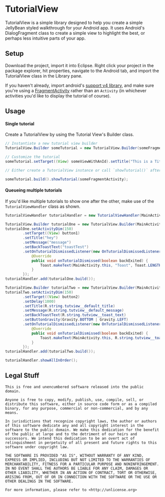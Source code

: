 # TutorialView

TutorialView is a simple library designed to help you create a simple JellyBean styled walkthrough for your Android app.  It uses Android's DialogFragment class to create a simple view to highlight the best, or perhaps less intuitive parts of your app.

## Setup

Download the project, import it into Eclipse.  Right click your project in the package explorer, hit properties, navigate to the Android tab, and import the TutorialView class in the Library pane.

If you haven't already, import android's [support v4 library](http://developer.android.com/tools/support-library/index.html), and make sure you're using a [FragmentActivity](http://developer.android.com/reference/android/support/v4/app/FragmentActivity.html) rather than an `Activity` (in whichever activities you'd like to display the tutorial of course).

## Usage


#### Single tutorial

Create a TutorialView by using the Tutorial View's Builder class.

```java
// Instantiate a new tutorial view builder
TutorialView.Builder someTutorial = new TutorialView.Builder(someFragmentActivity);

// Customize the tutorial
someTutorial.setTarget((View) someViewWithAnId).setTitle("This is a Title").setMessage(R.string.someStringId).setButtonText("OK").setColorTheme(Color.RED);

// Either create a TutorialView instance or call `showTutorial()` after calling `build()` on the builder instance

someTutorial.build().showTutorial(someFragmentActivity);
```

#### Queueing multiple tutorials

If you'd like multiple tutorials to show one after the other, make use of the `TutorialViewHandler` class as shown.

```java      
TutorialViewHandler tutorialHandler = new TutorialViewHandler(MainActivity.this);

TutorialView.Builder tutorialOne = new TutorialView.Builder(MainActivity.this);
tutorialOne.setActivityDim(150)
        .setTarget((View) button1)
        .setTitle("hey")
        .setMessage("message")
        .setBackToastText("toastTest")
        .setOnTutorialDismissedListener(new OnTutorialDismissedListener() {
            @Override
            public void onTutorialDismissed(boolean backExited) {
                Toast.makeText(MainActivity.this, "Toast", Toast.LENGTH_SHORT).show();
            }
        });
tutorialHandler.add(tutorialOne.build());

TutorialView.Builder tutorialTwo = new TutorialView.Builder(MainActivity.this);
tutorialTwo.setActivityDim(150)
        .setTarget((View) button2)
        .setDelay(1000)
        .setTitle(R.string.tutview__default_title)
        .setMessage(R.string.tutview__default_message)
        .setBackToastText(R.string.tutview__toast_text)
        .setButtonGravity(Gravity.BOTTOM | Gravity.LEFT)
        .setOnTutorialDismissedListener(new OnTutorialDismissedListener() {
            @Override
            public void onTutorialDismissed(boolean backExited) {
                Toast.makeText(MainActivity.this, R.string.tutview__toast_text, Toast.LENGTH_LONG).show();
            }
        });
tutorialHandler.add(tutorialTwo.build());

tutorialHandler.showAllInOrder();                                                                         
```

## Legal Stuff

```
This is free and unencumbered software released into the public domain.

Anyone is free to copy, modify, publish, use, compile, sell, or
distribute this software, either in source code form or as a compiled
binary, for any purpose, commercial or non-commercial, and by any
means.

In jurisdictions that recognize copyright laws, the author or authors
of this software dedicate any and all copyright interest in the
software to the public domain. We make this dedication for the benefit
of the public at large and to the detriment of our heirs and
successors. We intend this dedication to be an overt act of
relinquishment in perpetuity of all present and future rights to this
software under copyright law.

THE SOFTWARE IS PROVIDED "AS IS", WITHOUT WARRANTY OF ANY KIND,
EXPRESS OR IMPLIED, INCLUDING BUT NOT LIMITED TO THE WARRANTIES OF
MERCHANTABILITY, FITNESS FOR A PARTICULAR PURPOSE AND NONINFRINGEMENT.
IN NO EVENT SHALL THE AUTHORS BE LIABLE FOR ANY CLAIM, DAMAGES OR
OTHER LIABILITY, WHETHER IN AN ACTION OF CONTRACT, TORT OR OTHERWISE,
ARISING FROM, OUT OF OR IN CONNECTION WITH THE SOFTWARE OR THE USE OR
OTHER DEALINGS IN THE SOFTWARE.

For more information, please refer to <http://unlicense.org>
```